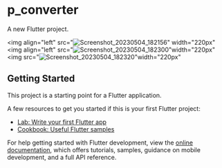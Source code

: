 # p_converter

A new Flutter project.

<img align="left" src="![Screenshot_20230504_182156](https://user-images.githubusercontent.com/131368083/236214494-973cdba9-a2fb-4679-b980-3587110bc702.png)" width="220px"
<img align="left" src="![Screenshot_20230504_182300](https://user-images.githubusercontent.com/131368083/236214685-107e8211-d2d6-4ae3-8514-4fe1718dc36e.png)"width="220px"
<img src="![Screenshot_20230504_182320](https://user-images.githubusercontent.com/131368083/236214726-f60eb755-0762-4f4f-9e49-08a7665643bc.png)"width="220px"

## Getting Started

This project is a starting point for a Flutter application.

A few resources to get you started if this is your first Flutter project:

- [Lab: Write your first Flutter app](https://docs.flutter.dev/get-started/codelab)
- [Cookbook: Useful Flutter samples](https://docs.flutter.dev/cookbook)

For help getting started with Flutter development, view the
[online documentation](https://docs.flutter.dev/), which offers tutorials,
samples, guidance on mobile development, and a full API reference.
